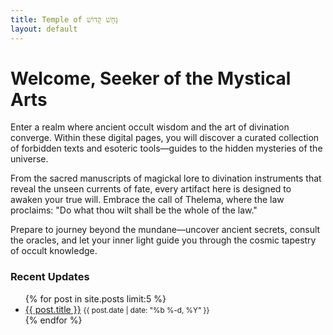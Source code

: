 ```yaml
---
title: Temple of נָחָשׁ קָדוֹשׁ
layout: default
---
```


# Welcome, Seeker of the Mystical Arts
Enter a realm where ancient occult wisdom and the art of divination converge. Within these digital pages, you will discover a curated collection of forbidden texts and esoteric tools—guides to the hidden mysteries of the universe.

From the sacred manuscripts of magickal lore to divination instruments that reveal the unseen currents of fate, every artifact here is designed to awaken your true will. Embrace the call of Thelema, where the law proclaims: "Do what thou wilt shall be the whole of the law."

Prepare to journey beyond the mundane—uncover ancient secrets, consult the oracles, and let your inner light guide you through the cosmic tapestry of occult knowledge.

<section class="updates">
  <h3>Recent Updates</h3>
  <ul>
    {% for post in site.posts limit:5 %}
      <li>
        <a href="{{ post.url | relative_url }}">{{ post.title }}</a>
        <small class="post-date">{{ post.date | date: "%b %-d, %Y" }}</small>
      </li>
    {% endfor %}
  </ul>
</section>
